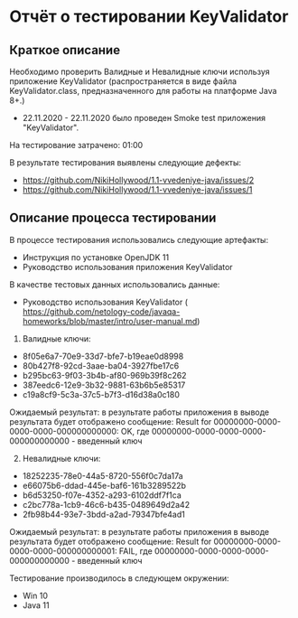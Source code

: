 # Отчёт о тестировании KeyValidator

## Краткое описание
Необходимо проверить Валидные и Невалидные ключи используя приложение KeyValidator (распространяется в виде файла KeyValidator.class, предназначенного для работы на платформе Java 8+.)

* 22.11.2020 - 22.11.2020 было проведен Smoke test приложения "KeyValidator".

На тестирование затрачено: 01:00 

В результате тестирования выявлены следующие дефекты:
* https://github.com/NikiHollywood/1.1-vvedeniye-java/issues/2
* https://github.com/NikiHollywood/1.1-vvedeniye-java/issues/1

## Описание процесса тестировании

В процессе тестирования использовались следующие артефакты:
* Инструкция по установке OpenJDK 11
* Руководство использования приложения KeyValidator

В качестве тестовых данных использовались данные:
* Руководство использования KeyValidator ( https://github.com/netology-code/javaqa-homeworks/blob/master/intro/user-manual.md)

1. Валидные ключи:
   
  * 8f05e6a7-70e9-33d7-bfe7-b19eae0d8998
  * 80b427f8-92cd-3aae-ba04-3927fbe17c6
  * b295bc63-9f03-3b4b-af80-969b39f8c262
  * 387eedc6-12e9-3b32-9881-63b6b5e85317
  * c19a8cf9-5c3a-37c5-b7f3-d16d38a0c180
   
Ожидаемый результат: в результате работы приложения в выводе результата будет отображено сообщение:
Result for 00000000-0000-0000-0000-000000000000: OK, где 00000000-0000-0000-0000-000000000000 - введенный ключ

2. Невалидные ключи:

  * 18252235-78e0-44a5-8720-556f0c7da17a
  * e66075b6-ddad-445e-baf6-161b3289522b
  * b6d53250-f07e-4352-a293-6102ddf7f1ca
  * c2bc778a-1cb9-46c6-b435-0489649d2a42
  * 2fb98b44-93e7-3bdd-a2ad-79347bfe4ad1

Ожидаемый результат: в результате работы приложения в выводе результата будет отображено сообщение:
Result for 00000000-0000-0000-0000-000000000001: FAIL, где 00000000-0000-0000-0000-000000000000 - введенный ключ  
  
Тестирование производилось в следующем окружении:
* Win 10
* Java 11

